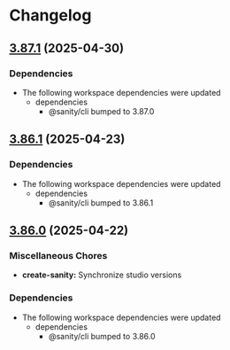 # Changelog

## [3.87.1](https://github.com/sanity-io/sanity/compare/v3.86.1...v3.87.1) (2025-04-30)


### Dependencies

* The following workspace dependencies were updated
  * dependencies
    * @sanity/cli bumped to 3.87.0

## [3.86.1](https://github.com/sanity-io/sanity/compare/v3.86.0...v3.86.1) (2025-04-23)


### Dependencies

* The following workspace dependencies were updated
  * dependencies
    * @sanity/cli bumped to 3.86.1

## [3.86.0](https://github.com/sanity-io/sanity/compare/create-sanity-v3.85.1...create-sanity-v3.86.0) (2025-04-22)


### Miscellaneous Chores

* **create-sanity:** Synchronize studio versions


### Dependencies

* The following workspace dependencies were updated
  * dependencies
    * @sanity/cli bumped to 3.86.0
